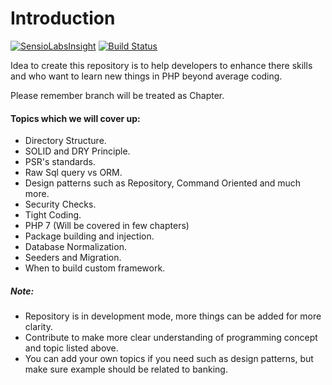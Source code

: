 # Introduction

[![SensioLabsInsight](https://insight.sensiolabs.com/projects/8fff287c-ba42-490f-bc31-3c7c804d9006/mini.png)](https://insight.sensiolabs.com/projects/8fff287c-ba42-490f-bc31-3c7c804d9006) 
[![Build Status](https://travis-ci.org/Modelizer/Bank.svg?branch=CHAPTER-2)](https://travis-ci.org/Modelizer/Bank)

Idea to create this repository is to help developers to enhance there skills
and who want to learn new things in PHP beyond average coding.

Please remember branch will be treated as Chapter.

#### Topics which we will cover up:

* Directory Structure.
* SOLID and DRY Principle.
* PSR's standards.
* Raw Sql query vs ORM.
* Design patterns such as Repository, Command Oriented and much more.
* Security Checks.
* Tight Coding.
* PHP 7 (Will be covered in few chapters)
* Package building and injection.
* Database Normalization.
* Seeders and Migration.
* When to build custom framework.

##### Note:
* Repository is in development mode, more things can be added for more clarity.
* Contribute to make more clear understanding of programming concept and topic listed above.
* You can add your own topics if you need such as design patterns, but make sure example should be related to banking.

